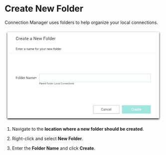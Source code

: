 # Create New Folder

Connection Manager uses folders to help organize your local connections.  

![create-folder](images\create-folder.png)

1. Navigate to the **location where a new folder should be created**. 

2. Right-click and select **New Folder**. 

3. Enter the **Folder Name** and click **Create**.